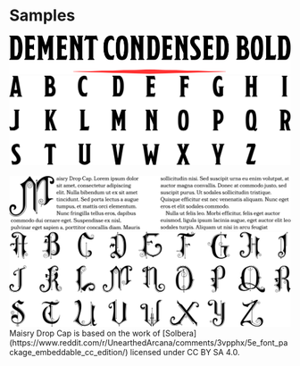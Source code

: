 # Samples

<img src='./images/DementCondensed-Bold.svg' />
<img src='./images/DementCondensed-Bold-glyphs.svg' />
&emsp;
<img src='./images/MaisryDC-Regular.svg' />
<img src='./images/MaisryDC-Regular-glyphs.svg' />
Maisry Drop Cap is based on the work of [Solbera](https://www.reddit.com/r/UnearthedArcana/comments/3vpphx/5e_font_package_embeddable_cc_edition/) licensed under CC BY SA 4.0.
